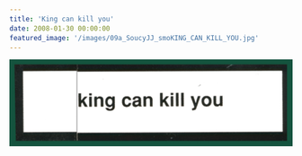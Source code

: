 ```yaml
---
title: 'King can kill you'
date: 2008-01-30 00:00:00
featured_image: '/images/09a_SoucyJJ_smoKING_CAN_KILL_YOU.jpg'
---
```


![](/images/09a_SoucyJJ_smoKING_CAN_KILL_YOU.jpg)
